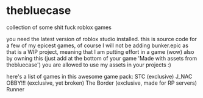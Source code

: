 # thebluecase
collection of some shit fuck roblox games

you need the latest version of roblox studio installed.
this is source code for a few of my epicest games, of course I will not be adding bunker.epic as that is a WIP project, meaning that I am putting effort in a game (wow)
also by owning this (just add at the bottom of your game 'Made with assets from thebluecase') you are allowed to use my assets in your projects :)

here's a list of games in this awesome game pack:
STC (exclusive)
J_NAC OBBY!!! (exclusive, yet broken)
The Border (exclusive, made for RP servers)
Runner
